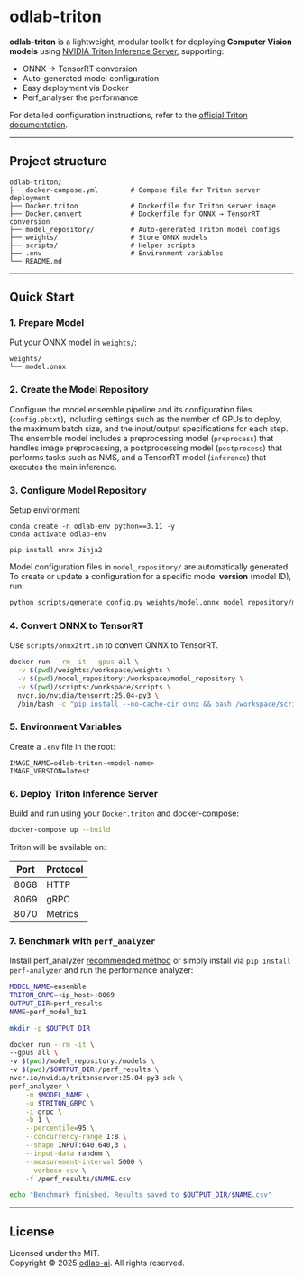 # odlab-triton

**odlab-triton** is a lightweight, modular toolkit for deploying **Computer Vision models** using [NVIDIA Triton Inference Server](https://developer.nvidia.com/nvidia-triton-inference-server), supporting:
- ONNX → TensorRT conversion  
- Auto-generated model configuration  
- Easy deployment via Docker  
- Perf_analyser the performance 

For detailed configuration instructions, refer to the [official Triton documentation](<https://docs.nvidia.com/deeplearning/triton-inference-server/archives/triton_inference_server_1120/triton-inference-server-guide/docs/index.html>).

---

## Project structure
```
odlab-triton/
├── docker-compose.yml        # Compose file for Triton server deployment
├── Docker.triton             # Dockerfile for Triton server image
├── Docker.convert            # Dockerfile for ONNX → TensorRT conversion
├── model_repository/         # Auto-generated Triton model configs
├── weights/                  # Store ONNX models
├── scripts/                  # Helper scripts
├── .env                      # Environment variables
└── README.md
```

---

## Quick Start

### 1. Prepare Model  
Put your ONNX model in `weights/`:

```
weights/
└── model.onnx
```

### 2. Create the Model Repository

Configure the model ensemble pipeline and its configuration files (`config.pbtxt`), including settings such as the number of GPUs to deploy, the maximum batch size, and the input/output specifications for each step. The ensemble model includes a preprocessing model (`preprocess`) that handles image preprocessing, a postprocessing model (`postprocess`) that performs tasks such as NMS, and a TensorRT model (`inference`) that executes the main inference.


### 3. Configure Model Repository  

Setup environment
```
conda create -n odlab-env python==3.11 -y
conda activate odlab-env

pip install onnx Jinja2
```

Model configuration files in `model_repository/` are automatically generated.  
To create or update a configuration for a specific model **version** (model ID), run:
```bash
python scripts/generate_config.py weights/model.onnx model_repository/model
```

### 4. Convert ONNX to TensorRT  

Use `scripts/onnx2trt.sh` to convert ONNX to TensorRT.

```bash
docker run --rm -it --gpus all \
  -v $(pwd)/weights:/workspace/weights \
  -v $(pwd)/model_repository:/workspace/model_repository \
  -v $(pwd)/scripts:/workspace/scripts \
  nvcr.io/nvidia/tensorrt:25.04-py3 \
  /bin/bash -c "pip install --no-cache-dir onnx && bash /workspace/scripts/onnx2trt.sh"
```

### 5. Environment Variables  

Create a `.env` file in the root:

```env
IMAGE_NAME=odlab-triton-<model-name>
IMAGE_VERSION=latest
```

### 6. Deploy Triton Inference Server  

Build and run using your `Docker.triton` and docker-compose:

```bash
docker-compose up --build
```

Triton will be available on:

| Port | Protocol |
|------|----------|
| 8068 | HTTP     |
| 8069 | gRPC     |
| 8070 | Metrics  |


### 7. Benchmark with `perf_analyzer`
Install perf_analyzer
[recommended method](https://github.com/triton-inference-server/perf_analyzer/blob/main/docs/install.md) or simply install via
`pip install perf-analyzer`
and run the performance analyzer:
```bash
MODEL_NAME=ensemble
TRITON_GRPC=<ip_host>:8069
OUTPUT_DIR=perf_results
NAME=perf_model_bz1

mkdir -p $OUTPUT_DIR

docker run --rm -it \
--gpus all \
-v $(pwd)/model_repository:/models \
-v $(pwd)/$OUTPUT_DIR:/perf_results \
nvcr.io/nvidia/tritonserver:25.04-py3-sdk \
perf_analyzer \
    -m $MODEL_NAME \
    -u $TRITON_GRPC \
    -i grpc \
    -b 1 \
    --percentile=95 \
    --concurrency-range 1:8 \
    --shape INPUT:640,640,3 \
    --input-data random \
    --measurement-interval 5000 \
    --verbose-csv \
    -f /perf_results/$NAME.csv

echo "Benchmark finished. Results saved to $OUTPUT_DIR/$NAME.csv"
```
---

## License  

Licensed under the MIT.  
Copyright © 2025 [odlab-ai](https://github.com/odlab-ai). All rights reserved.
